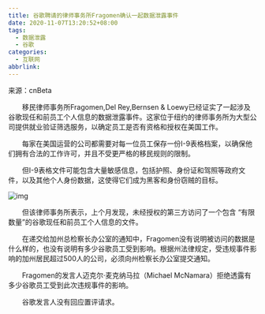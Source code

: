 ```yaml
---
title: 谷歌聘请的律师事务所Fragomen确认一起数据泄露事件
date: 2020-11-07T13:20:52+08:00
tags:
  - 数据泄露
  - 谷歌
categories:
  - 互联网
abbrlink:
---
```


来源：cnBeta

　　移民律师事务所Fragomen,Del Rey,Bernsen &amp; Loewy已经证实了一起涉及谷歌现任和前员工个人信息的数据泄露事件。这家位于纽约的律师事务所为大型公司提供就业验证筛选服务，以确定员工是否有资格和授权在美国工作。

　　每家在美国运营的公司都需要对每一位员工保存一份I-9表格档案，以确保他们拥有合法的工作许可，并且不受更严格的移民规则的限制。

　　但I-9表格文件可能包含大量敏感信息，包括护照、身份证和驾照等政府文件，以及其他个人身份数据，这使得它们成为黑客和身份窃贼的目标。

![img](https://cdn.jsdelivr.net/gh/yakeing/Documentation@main/Hexo/images/0524-kcaeqzx2710289.jpg)

　　但该律师事务所表示，上个月发现，未经授权的第三方访问了一个包含 “有限数量”的谷歌现任和前员工个人信息的文件。

　　在递交给加州总检察长办公室的通知中，Fragomen没有说明被访问的数据是什么样的，也没有说明有多少谷歌员工受到影响。根据州法律规定，受违规事件影响的加州居民超过500人的公司，必须向州检察长办公室提交通知。

　　Fragomen的发言人迈克尔·麦克纳马拉（Michael McNamara）拒绝透露有多少谷歌员工受到此次违规事件的影响。

　　谷歌发言人没有回应置评请求。